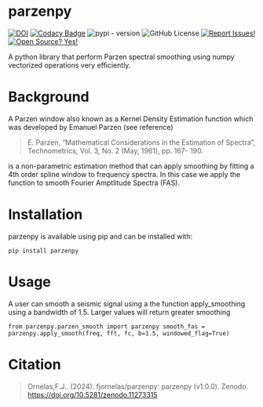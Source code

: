 # parzenpy

[![DOI](https://zenodo.org/badge/DOI/10.5281/zenodo.11273315.svg)](https://doi.org/10.5281/zenodo.11273315)
[![Codacy Badge](https://app.codacy.com/project/badge/Grade/54d26dbfd8fb4a9d902081a8c7f74807)](https://app.codacy.com/gh/fjornelas/parzenpy/dashboard?utm_source=gh&utm_medium=referral&utm_content=&utm_campaign=Badge_grade)
![pypi - version](https://img.shields.io/pypi/v/parzenpy)
![GitHub License](https://img.shields.io/github/license/fjornelas/parzenpy)
[![Report Issues!](https://img.shields.io/badge/Report%20Issues-Here-1abc9c.svg)](https://github.com/fjornelas/parzenpy/issues)
[![Open Source?
Yes!](https://img.shields.io/badge/Open%20Source-Yes-green.svg)](https://github.com/fjornelas/parzenpy)

A python library that perform Parzen spectral smoothing using numpy vectorized operations very efficiently.

# Background

A Parzen window also known as a Kernel Density Estimation function which was developed by Emanuel Parzen (see reference)

> E. Parzen, “Mathematical Considerations in the Estimation of Spectra”, Technometrics, Vol. 3, No. 2 (May, 1961), pp. 167-    190.

is a non-parametric estimation method that can apply smoothing by fitting a 4th order spline window to frequency spectra. In this case we apply the function to smooth Fourier Amptlitude Spectra (FAS).

# Installation
parzenpy is available using pip and can be installed with:

`pip install parzenpy`

# Usage

A user can smooth a seismic signal using a the function apply_smoothing using a bandwidth of 1.5. Larger values will return greater smoothing

`from parzenpy.parzen_smooth import parzenpy
smooth_fas = parzenpy.apply_smooth(freq, fft, fc, b=1.5, windowed_flag=True)`

# Citation

>Ornelas,F.J.. (2024). fjornelas/parzenpy: parzenpy (v1.0.0). Zenodo. https://doi.org/10.5281/zenodo.11273315

